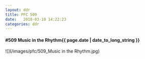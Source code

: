 ```yaml
---
layout: ddr
title: PFC 509
date:   2018-03-10 14:22:23
categories: ddr
---
```


#### **#509** Music in the Rhythm<span class="pull-right">{{ page.date | date_to_long_string }}</span>
![](/images/pfc/509_Music in the Rhythm.jpg)
